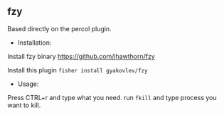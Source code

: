 fzy
----

Based directly on the percol plugin.

* Installation:

Install fzy binary https://github.com/jhawthorn/fzy

Install this plugin ```fisher install gyakovlev/fzy```

* Usage:

Press CTRL+r and type what you need.
run ```fkill``` and type process you want to kill.
